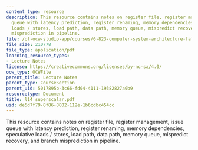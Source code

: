 ```yaml
---
content_type: resource
description: This resource contains notes on register file, register management, issue
  queue with latency prediction, register renaming, memory dependencies, speculative
  loads / stores, load path, data path, memory queue, mispredict recovery, and branch
  misprediction in pipeline.
file: /ol-ocw-studio-app/courses/6-823-computer-system-architecture-fall-2005/de5d7f798f868802112e1b6cdbc454cc_l14_superscalar.pdf
file_size: 210778
file_type: application/pdf
learning_resource_types:
- Lecture Notes
license: https://creativecommons.org/licenses/by-nc-sa/4.0/
ocw_type: OCWFile
parent_title: Lecture Notes
parent_type: CourseSection
parent_uid: 5017895b-3c66-fd04-4111-19382827a0b9
resourcetype: Document
title: l14_superscalar.pdf
uid: de5d7f79-8f86-8802-112e-1b6cdbc454cc
---
```

This resource contains notes on register file, register management, issue queue with latency prediction, register renaming, memory dependencies, speculative loads / stores, load path, data path, memory queue, mispredict recovery, and branch misprediction in pipeline.